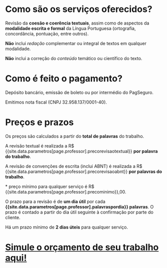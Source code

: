 # Como são os serviços oferecidos?

Revisão da **coesão e coerência textuais**, assim como de aspectos da **modalidade escrita e formal** da Língua Portuguesa (ortografia, concordância, pontuação, entre outros).

**Não** inclui *redação* complementar ou integral de textos em qualquer modalidade.

**Não** inclui a correção do *conteúdo* temático ou científico do texto.

# Como é feito o pagamento?

Depósito bancário, emissão de boleto ou por intermédio do PagSeguro.

Emitimos nota fiscal (CNPJ 32.958.137/0001-40).

# Preços e prazos

Os preços são calculados a partir do **total de palavras** do trabalho.

A revisão textual é realizada a R$ {{site.data.parametros[page.professor].precorevisaotextual}} **por palavra do trabalho**.

A revisão de convenções de escrita (inclui ABNT) é realizada a R$ {{site.data.parametros[page.professor].precorevisaoabnt}} **por palavras do trabalho**.

\* preço mínimo para qualquer serviço é R$ {{site.data.parametros[page.professor].precominimo}},00.

O prazo para a revisão é de **um dia útil** por cada **{{site.data.parametros[page.professor].palavraspordia}} palavras**. O prazo é contado a partir do dia útil seguinte à confirmação por parte do cliente.

Há um prazo mínimo de **2 dias úteis** para qualquer serviço.

# [Simule o orçamento de seu trabalho aqui!]({{site.baseurl}}/orcamento)

